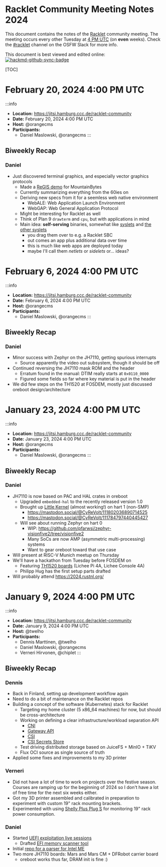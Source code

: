 # Racklet Community Meeting Notes 2024

This document contains the notes of the [Racklet](https://github.com/racklet/) community meeting. The meeting occurs every other Tuesday at [4 PM UTC](https://dateful.com/convert/utc?t=4pm) (on **even** weeks). Check the [#racklet](https://osfw.slack.com/messages/racklet/) channel on the OSFW Slack for more info.

This document is best viewed and edited online: [![hackmd-github-sync-badge](https://hackmd.io/xsZjT3XtS2GzG-8ewl8lRg/badge)](https://hackmd.io/xsZjT3XtS2GzG-8ewl8lRg)

[TOC]

# February 20, 2024 4:00 PM UTC

:::info
- **Location:** https://jitsi.hamburg.ccc.de/racklet-community
- **Date:** February 20, 2024 4:00 PM UTC 
- **Host:** @orangecms
- **Participants:**
    - Daniel Maslowski, @orangecms
:::

## Biweekly Recap

### Daniel

- Just discovered terminal graphics, and especially vector graphics protocols
    - Made a [ReGIS demo](https://hostile.education/regis-demo-mountainbytes2024.webm) for MountainBytes
    - Currently summarizing everything from the 60ies on
    - Deriving new specs from it for a seemless web native environment
        - WebALE: Web Application Launch Environment
        - WebGAP: Web General Application Protocol
    - Might be interesting for Racklet as well
    - Think of Plan 9 `drawterm` and `cpu`, but with applications in mind
    - Main idea: **self-serving** binaries, somewhat like [syslets](https://lwn.net/Articles/236206/) and [the other syslets](https://www.syslets.com/)
        - you drag them over to e.g. a Racklet SBC
        - out comes an app plus additional data over time
        - this is much like web apps are deployed today
        - maybe I'll call them _netlets_ or _sidelets_ or... ideas?

# February 6, 2024 4:00 PM UTC

:::info
- **Location:** https://jitsi.hamburg.ccc.de/racklet-community
- **Date:** February 6, 2024 4:00 PM UTC 
- **Host:** @orangecms
- **Participants:**
    - Daniel Maslowski, @orangecms
:::

## Biweekly Recap

### Daniel

- Minor success with Zephyr on the JH7110, getting spurious interrupts
    - Source apparently the video out subsystem, though it should be off
- Continued reversing the JH7110 mask ROM and the header
    - Erratum found in the manual: DTIM really starts at `0x0110_0000`
    - Figured some fields so far where key material is put in the header
- We did few steps on the TH1520 at FOSDEM, mostly just discussed oreboot design/architecture

# January 23, 2024 4:00 PM UTC

:::info
- **Location:** https://jitsi.hamburg.ccc.de/racklet-community
- **Date:** January 23, 2024 4:00 PM UTC 
- **Host:** @orangecms
- **Participants:**
    - Daniel Maslowski, @orangecms
:::

## Biweekly Recap

### Daniel

- JH7110 is now based on PAC and HAL crates in oreboot
    - Upgraded `embedded-hal` to the recently released version 1.0
    - Brought up [Little Kernel](https://github.com/littlekernel/lk) (almost working!) on hart 1 (non-SMP)
        - https://mastodon.social/@CyReVolt/111802036890714525
        - https://mastodon.social/@CyReVolt/111784797440445427
    - Will see about running Zephyr on hart 0
        - WIP: https://github.com/pfarwsi/zephyr-visionfive2/tree/visionfive2
        - Many SoCs are now AMP (asymmetric multi-processing) systems
        - Want to gear oreboot toward that use case
- Will present at RISC-V Munich meetup on Thursday
- We'll have a hackathon from Tuesday before FOSDEM on
    - Featuring [TH1520 boards](https://sipeed.com/licheepi4a) (Lichee Pi 4A, Lichee Console 4A)
    - Philipp Hug has the first setup parts drafted
- Will probably attend https://2024.rustnl.org/

# January 9, 2024 4:00 PM UTC

:::info
- **Location:** https://jitsi.hamburg.ccc.de/racklet-community
- **Date:** January 9, 2024 4:00 PM UTC 
- **Host:** @twelho
- **Participants:**
    - Dennis Marttinen, @twelho
    - Daniel Maslowski, @orangecms
    - Verneri Hirvonen, @chiplet
:::

## Biweekly Recap

### Dennis

- Back in Finland, setting up development workflow again
- Need to do a bit of maintenance on the Racklet repos
- Building a concept of the software (Kubernetes) stack for Racklet
    - Targeting my home cluster (5 x86_64 machines) for now, but should be cross-architecture
    - Working on defining a clear infrastructure/workload separation API
        - [CNI](https://www.cni.dev/)
        - [Gateway API](https://gateway-api.sigs.k8s.io/)
        - [CSI](https://kubernetes-csi.github.io/docs/)
        - [CSI Secrets Store](https://secrets-store-csi-driver.sigs.k8s.io/)
    - Test driving distributed storage based on JuiceFS + MinIO + TiKV
    - Flux OCI source as single source of truth
- Applied some fixes and improvements to my 3D printer

### Verneri

- Did not have a lot of time to work on projects over the festive season. Courses are ramping up for the beginning of 2024 so I don't have a lot of free time for the next six weeks either.
- Got my 3D printer assembled and calibrated in preparation to experiment with custom 19" rack mounting brackets.
- Experimented with using [Shelly Plus Plug S](https://www.shelly.com/en-fi/products/product-overview/shelly-plus-plug-s) for monitoring 19" rack power consumption.

### Daniel

- Started [UEFI exploitation live sessions](https://www.youtube.com/watch?v=nq9jS2R7MxY&list=PLenOHeTI_A9PIW3zelb6c2vhd9V9GhCgF&pp=gAQBiAQB)
  - Drafted [EFI memory scanner tool](https://github.com/platform-system-interface/ems)
- Initial [repo for a parser for Intel ME](https://github.com/fiedka/me_fs_rs)
- Two more JH7110 boards: Mars and Mars CM + DFRobot carrier board
  - oreboot works thus far, DRAM init is fine :)
